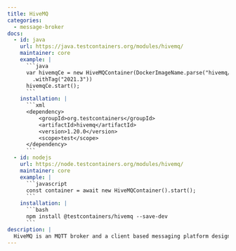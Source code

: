 ```yaml
---
title: HiveMQ
categories:
  - message-broker
docs:
  - id: java
    url: https://java.testcontainers.org/modules/hivemq/
    maintainer: core
    example: |
      ```java
      var hivemqCe = new HiveMQContainer(DockerImageName.parse("hivemq/hivemq-ce")
        .withTag("2021.3"))
      hivemqCe.start();
      ```
    installation: |
      ```xml
      <dependency>
          <groupId>org.testcontainers</groupId>
          <artifactId>hivemq</artifactId>
          <version>1.20.0</version>
          <scope>test</scope>
      </dependency>
      ```
  - id: nodejs
    url: https://node.testcontainers.org/modules/hivemq/
    maintainer: core
    example: |
      ```javascript
      const container = await new HiveMQContainer().start();
      ```
    installation: |
      ```bash
      npm install @testcontainers/hivemq --save-dev
      ```
description: |
  HiveMQ is an MQTT broker and a client based messaging platform designed for the fast, efficient and reliable movement of data to and from connected IoT devices.
---
```

